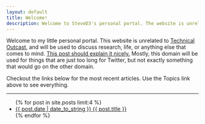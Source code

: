 ```yaml
---
layout: default
title: Welcome!
description: Welcome to SteveD3's personal portal. The website is unrelated to Technical Outcast, but will be used to discuss research, life, or anything else that doesn't really fit, or is too long for Twitter.
---
```

Welcome to my little personal portal. This website is unrelated to [Technical Outcast](https://TechnicalOutcast.com "Technical Outcast is the home of my podcast"), and will be used to discuss research, life, or anything else that comes to mind. [This post should explain it nicely.](https://steved3.io/data/How-I-Spent-My-Pandemic-Vacation/2020/12/31/ "How I Spent My Pandemic Vacation") Mostly, this domain will be used for things that are just too long for Twitter, but not exactly something that would go on the other domain.

Checkout the links below for the most recent articles. Use the Topics link above to see everything.
<hr>
<ul class="list pa0">
  {% for post in site.posts limit:4 %}
  <li class="mv2">
    <a href="{{ site.url }}{{ post.url }}" class="db pv1 link blue hover-mid-gray">
      <time class="fr silver ttu">{{ post.date | date_to_string }} </time>
      {{ post.title }}
    </a>
  </li>
  {% endfor %}
</ul>
